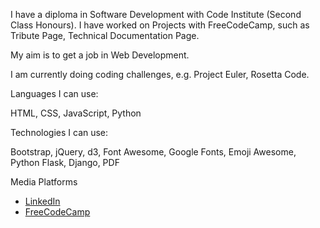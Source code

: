 I have a diploma in Software Development with Code Institute (Second Class Honours).  I have worked on Projects with FreeCodeCamp, such as
Tribute Page, Technical Documentation Page.  

My aim is to get a job in Web Development.

I am currently doing coding challenges, e.g. Project Euler, Rosetta Code.

Languages I can use:

HTML, CSS, JavaScript, Python

Technologies I can use:

Bootstrap, jQuery, d3, Font Awesome, Google Fonts, Emoji Awesome, Python Flask, Django, PDF

Media Platforms

- [LinkedIn](https://www.linkedin.com/in/derekdhammaloka)
- [FreeCodeCamp](https://www.freecodecamp.org/fcc12d037b9-dabe-4f48-8d36-5b872fa05c24)

<!---
derektypist/derektypist is a ✨ special ✨ repository because its `README.md` (this file) appears on your GitHub profile.
You can click the Preview link to take a look at your changes.
--->
